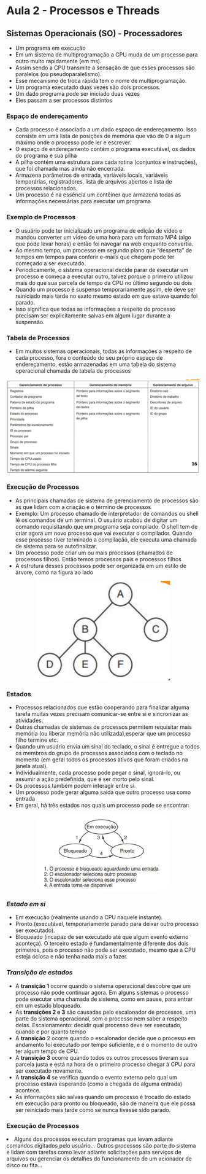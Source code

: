 # Aula 2 - Processos e Threads

## Sistemas Operacionais (SO) - Processadores

* Um programa em execução
* Em um sistema de multiprogramação a CPU muda de um processo para outro muito rapidamente (em ms).
* Assim sendo a CPU transmite a sensação de que esses processos são paralelos (ou pseudoparalelismo).
* Esse mecanismo de troca rápida tem o nome de multiprogramação.
* Um programa executado duas vezes são dois processos.
* Um dado programa pode ser iniciado duas vezes
* Eles passam a ser processos distintos


### Espaço de endereçamento

* Cada processo é associado a um dado espaço de endereçamento. Isso consiste em uma lista de posições de memória que vão de 0 a algum máximo onde o processo pode ler e escrever.
* O espaço de endereçamento contém o programa executável, os dados do programa e sua pilha
* A pilha contém uma estrutura para cada rotina (conjuntos e instruções), que foi chamada mas ainda não encerrada.
* Armazena parâmetros de entrada, variáveis locais, variáveis temporárias, registradores, lista de arquivos abertos e lista de processos relacionados.
* Um processo é na essência um contêiner que armazena todas as
informações necessárias para executar um programa

### Exemplo de Processos
* O usuário pode ter inicializado um programa de edição de vídeo e mandou
converter um vídeo de uma hora para um formato MP4 (algo que pode levar
horas) e então foi navegar na web enquanto convertia.
* Ao mesmo tempo, um processo em segundo plano que “desperta” de tempos
em tempos para conferir e-mails que chegam pode ter começado a ser
executado.
* Periodicamente, o sistema operacional decide parar de executar um processo
e começa a executar outro, talvez porque o primeiro utilizou mais do que sua
parcela de tempo da CPU no último segundo ou dois
* Quando um processo é suspenso temporariamente assim, ele deve ser
reiniciado mais tarde no exato mesmo estado em que estava quando foi
parado.
* Isso significa que todas as informações a respeito do processo precisam ser
explicitamente salvas em algum lugar durante a suspensão. 

### Tabela de Processos
* Em muitos sistemas operacionais, todas as informações a respeito de cada
processo, fora o conteúdo do seu próprio espaço de endereçamento, estão
armazenadas em uma tabela do sistema operacional chamada de tabela de
processos

<center>
    <img src="imgs/tabela.png" width="600px;" />
</center>

### Execução de Processos
* As principais chamadas de sistema de gerenciamento de processos são as que
lidam com a criação e o término de processos
* Exemplo: Um processo chamado de interpretador de comandos ou shell lê os
comandos de um terminal. O usuário acabou de digitar um comando
requisitando que um programa seja compilado. O shell tem de criar agora um
novo processo que vai executar o compilador. Quando esse processo tiver
terminado a compilação, ele executa uma chamada de sistema para se
autofinalizar.
* Um processo pode criar um ou mais processos (chamados de processos filhos). Então temos processos pais e processos filhos
* A estrutura desses processos pode ser organizada em um estilo de árvore, como na figura ao lado

<center>
    <img src="imgs/processos.png" width="350px" />
</center>


### Estados

<div style="display:inline;">
    <div>
          <ul >
            <li> 
                Processos relacionados que estão cooperando para finalizar alguma tarefa muitas vezes precisam comunicar-se entre si e sincronizar as atividades.
            </li>
            <li>
                Outras chamadas de sistemas de processos permitem requisitar mais memória (ou liberar memória não utilizada),esperar que um processo filho termine etc.
            </li>
            <li>
                Quando um usuário envia um sinal do teclado, o sinal é entregue a todos os membros do grupo de processos associados com o teclado no momento (em geral todos os processos ativos que foram criados na janela atual).
            </li>
            <li>
                Individualmente, cada processo pode pegar o sinal, ignorá-lo, ou assumir a ação predefinida, que é ser morto pelo sinal.
            </li>
            <li>
                Os processos também podem interagir entre si.
            </li>
            <li>
                Um processo pode gerar alguma saída que outro processo usa como entrada
            </li>
            <li>
                Em geral, há três estados nos quais um processo pode se encontrar:
            </li>
          </ul>
    </div>
    <div>
        <center>
            <img src="imgs/estados.png" width="340px" style="border-radius:20px;"/>
        </center>            
    </div>
</div>

<h3><i>Estado em si</i></h3>

* Em execução (realmente usando a CPU naquele instante).
* Pronto (executável, temporariamente parado para deixar outro processo
ser executado).
* Bloqueado (incapaz de ser executado até que algum evento externo
aconteça). O terceiro estado é fundamentalmente diferente dos dois primeiros, pois o
processo não pode ser executado, mesmo que a CPU esteja ociosa e não tenha
nada mais a fazer.

<h3><i>Transição de estados</i></h3>

* A <b>transição 1</b> ocorre quando o sistema operacional descobre que um processo
não pode continuar agora. Em alguns sistemas o processo pode executar uma chamada de sistema, como
em pause, para entrar em um estado bloqueado.
* As <b>transições 2 e 3</b> são causadas pelo escalonador de processos, uma parte do sistema operacional, sem o processo nem saber a respeito delas. Escalonamento: decidir qual processo deve ser executado, quando e por quanto tempo
* A <b>transição</b> 2 ocorre quando o escalonador decide que o processo em andamento foi executado por tempo suficiente, e é o momento de outro ter algum tempo de CPU. 
* A <b>transição 3</b> ocorre quando todos os outros processos tiveram sua parcela justa e está na hora de o primeiro processo chegar à CPU para ser executado novamente.
* A <b>transição 4</b> se verifica quando o evento externo pelo qual um processo estava
esperando (como a chegada de alguma entrada) acontece.
* As informações são salvas quando um processo é trocado do estado em execução para pronto ou bloqueado, são de maneira que ele possa ser reiniciado mais tarde como se nunca tivesse sido parado.


### Execução de Processos

<li>Alguns dos processos executam programas que levam adiante comandos digitados pelo usuário... Outros processos são parte do sistema e lidam com tarefas como levar adiante solicitações para serviços de arquivos ou gerenciar os detalhes do funcionamento de um acionador de disco ou fita…</li>